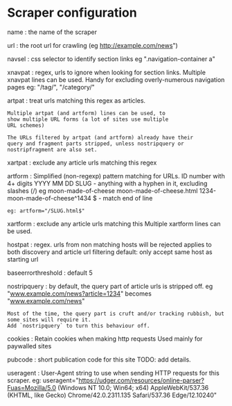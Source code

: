 # Scraper configuration


name
:   the name of the scraper

url
:   the root url for crawling (eg http://example.com/news")

navsel
:   css selector to identify section links
    eg ".navigation-container a"

xnavpat
:   regex, urls to ignore when looking for section links.
    Multiple xnavpat lines can be used.
    Handy for excluding overly-numerous navigation pages
    eg: "/tag/", "/category/"
    

artpat
:   treat urls matching this regex as articles.

    Multiple artpat (and artform) lines can be used, to
    show multiple URL forms (a lot of sites use multiple
    URL schemes)

    The URLs filtered by artpat (and artform) already have their
    query and fragment parts stripped, unless nostripquery or
    nostripfragment are also set.

xartpat
:   exclude any article urls matching this regex

artform
:   Simplified (non-regexp) pattern matching for URLs.
    ID    number with 4+ digits
    YYYY
    MM
    DD
    SLUG   - anything with a hyphen in it, excluding slashes (/)
             eg moon-made-of-cheese
             moon-made-of-cheese.html
             1234-moon-made-of-cheese^1434
    $      - match end of line

    eg: artform="/SLUG.html$"


xartform
:   exclude any article urls matching this
    Multiple xartform lines can be used.

hostpat
:   regex. urls from non matching hosts will be rejected
    applies to both discovery and article url filtering
    default: only accept same host as starting url

baseerrorthreshold
:   default 5

nostripquery
:   by default, the query part of article urls is stripped off.
    eg "www.example.com/news?article=1234" becomes "www.example.com/news"

    Most of the time, the query part is cruft and/or tracking rubbish, but
    some sites will require it.
    Add `nostripquery` to turn this behaviour off.


cookies
:   Retain cookies when making http requests
    Used mainly for paywalled sites

pubcode
:   short publication code for this site
    TODO: add details.

useragent
:   User-Agent string to use when sending HTTP requests for this scraper.
    eg: useragent="https://udger.com/resources/online-parser?Fuas=Mozilla/5.0 (Windows NT 10.0; Win64; x64) AppleWebKit/537.36 (KHTML, like Gecko) Chrome/42.0.2311.135 Safari/537.36 Edge/12.10240"


